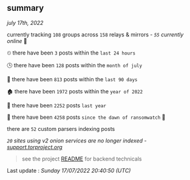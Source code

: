 
## summary
_july 17th, 2022_

currently tracking `108` groups across `158` relays & mirrors - _`55` currently online_ 📡

⏲ there have been `3` posts within the `last 24 hours`

🕓 there have been `128` posts within the `month of july`

📅 there have been `813` posts within the `last 90 days`

🏚 there have been `1972` posts within the `year of 2022`

🚀 there have been `2252` posts `last year`

🦕 there have been `4258` posts `since the dawn of ransomwatch` 🐣

there are `52` custom parsers indexing posts

_`20` sites using v2 onion services are no longer indexed - [support.torproject.org](https://support.torproject.org/onionservices/v2-deprecation/)_

> see the project [README](https://github.com/jmousqueton/ransomwatch#readme) for backend technicals



Last update : _Sunday 17/07/2022 20:40:50 (UTC)_

